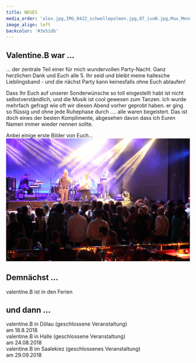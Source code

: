 ```yaml
---
title: NEUES
media_order: 'alex.jpg,IMG_0422_schwellepalmen.jpg,07_ivoN.jpg,Max_Mendez - Valentine_B. - Konsum_2018_62A8922.jpeg,67.jpeg'
image_align: left
backcolor: '#3e51db'
---
```


## **Valentine.B war …**

... der zentrale Teil einer für mich wundervollen Party-Nacht. Ganz herzlichen Dank und Euch alle 5. Ihr seid und bleibt meine hallesche Lieblingsband - und die nächst Party kann keinesfalls ohne Euch ablaufen!

Dass Ihr Euch auf unserer Sonderwünsche so toll eingestellt habt ist nicht selbstverständlich, und die Musik ist cool gewesen zum Tanzen. Ich wurde mehrfach gefragt wie oft wir diesen Abend vorher geprobt haben. er ging so flüssig und ohne jede Ruhephase durch .... alle waren begeistert. Das ist doch eines der besten Komplimente, abgesehen davon dass ich Euren Namen immer wieder nennen sollte. 

Anbei einige erste Bilder von Euch... 
![](67.jpeg)

## **Demnächst …**

valentine.B ist in den Ferien 

## **und dann …**

valentine.B in Dölau (geschlossene Veranstaltung)<br>am 18.8.2018<br>
valentine.B in Halle (geschlossene Veranstaltung)<br>am 24.08.2018<br>
valentine.B im Saalekiez (geschlossenes Veranstaltung)<br>am 29.09.2018
